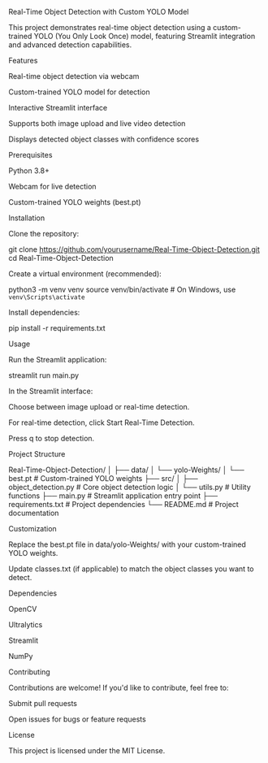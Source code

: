 Real-Time Object Detection with Custom YOLO Model

This project demonstrates real-time object detection using a custom-trained YOLO (You Only Look Once) model, featuring Streamlit integration and advanced detection capabilities.

Features

Real-time object detection via webcam

Custom-trained YOLO model for detection

Interactive Streamlit interface

Supports both image upload and live video detection

Displays detected object classes with confidence scores

Prerequisites

Python 3.8+

Webcam for live detection

Custom-trained YOLO weights (best.pt)

Installation

Clone the repository:

git clone https://github.com/yourusername/Real-Time-Object-Detection.git
cd Real-Time-Object-Detection

Create a virtual environment (recommended):

python3 -m venv venv
source venv/bin/activate  # On Windows, use `venv\Scripts\activate`

Install dependencies:

pip install -r requirements.txt

Usage

Run the Streamlit application:

streamlit run main.py

In the Streamlit interface:

Choose between image upload or real-time detection.

For real-time detection, click Start Real-Time Detection.

Press q to stop detection.

Project Structure

Real-Time-Object-Detection/
│
├── data/
│   └── yolo-Weights/
│       └── best.pt  # Custom-trained YOLO weights
├── src/
│   ├── object_detection.py  # Core object detection logic
│   └── utils.py             # Utility functions
├── main.py                  # Streamlit application entry point
├── requirements.txt         # Project dependencies
└── README.md                # Project documentation

Customization

Replace the best.pt file in data/yolo-Weights/ with your custom-trained YOLO weights.

Update classes.txt (if applicable) to match the object classes you want to detect.

Dependencies

OpenCV

Ultralytics

Streamlit

NumPy

Contributing

Contributions are welcome! If you'd like to contribute, feel free to:

Submit pull requests

Open issues for bugs or feature requests

License

This project is licensed under the MIT License.
